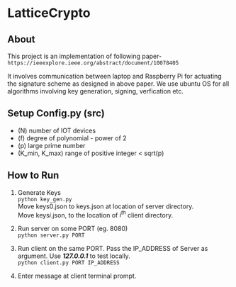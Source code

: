 # LatticeCrypto

## About
This project is an implementation of following paper-  
`https://ieeexplore.ieee.org/abstract/document/10078405`

It involves communication between laptop and Raspberry Pi for actuating the signature scheme as designed in above paper.
We use ubuntu OS for all algorithms involving key generation, signing, verfication etc.

## Setup Config.py (src)

- (N) number of IOT devices
- (f) degree of polynomial - power of 2
- (p) large prime number
- (K_min, K_max) range of positive integer < sqrt(p)


## How to Run

1. Generate Keys  
`python key_gen.py`  
Move keys0.json to keys.json at location of server directory.  
Move keys*i*.json, to the location of *$i^{th}$* client directory.

2. Run server on some PORT (eg. 8080)   
   `python server.py PORT`

3. Run client on the same PORT. Pass the IP_ADDRESS of Server as argument. Use ***127.0.0.1*** to test locally.  
   `python client.py PORT IP_ADDRESS`

4. Enter message at client terminal prompt.
